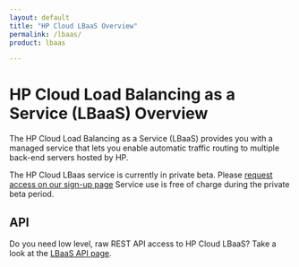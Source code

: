 ```yaml
---
layout: default
title: "HP Cloud LBaaS Overview"
permalink: /lbaas/
product: lbaas

---
```

# HP Cloud Load Balancing as a Service (LBaaS) Overview

The HP Cloud Load Balancing as a Service (LBaaS) provides you with a managed service that lets you enable automatic traffic routing to multiple back-end servers hosted by HP.  

The HP Cloud LBaas service is currently in private beta.  Please [request access on our sign-up page](http://go.hpcloud.com/LoadBalancer-private-beta-signup)  Service use is free of charge during the private beta period.

## API
Do you need low level, raw REST API access to HP Cloud LBaaS?  Take a look at the [LBaaS API page](/api/lbaas/).
